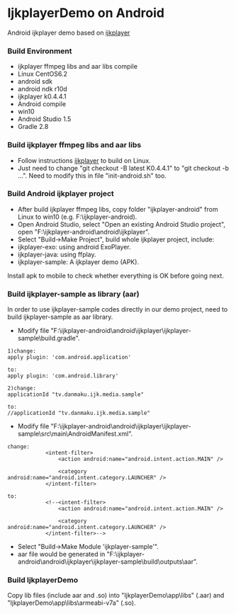 # IjkplayerDemo on Android

Android ijkplayer demo based on [ijkplayer](https://github.com/Bilibili/ijkplayer)

### Build Environment
- ijkplayer ffmpeg libs and aar libs compile
 - Linux CentOS6.2
 - android sdk
 - android ndk r10d
 - ijkplayer k0.4.4.1
- Android compile
 - win10
 - Android Studio 1.5
 - Gradle 2.8

### Build ijkplayer ffmpeg libs and aar libs
- Follow instructions [ijkplayer](https://github.com/Bilibili/ijkplayer) to build on Linux. 
- Just need to change "git checkout -B latest K0.4.4.1" to "git checkout -b ...". Need to modify this in file "init-android.sh" too.


### Build Android ijkplayer project
- After build ijkplayer ffmpeg libs, copy folder "ijkplayer-android" from Linux to win10 (e.g. F:\ijkplayer-android).
- Open Android Studio, select "Open an existing Android Studio project", open "F:\ijkplayer-android\android\ijkplayer".
- Select "Build->Make Project", build whole ijkplayer project, include:
- ijkplayer-exo: using android ExoPlayer.
- ijkplayer-java: using ffplay.
- ijkplayer-sample: A ijkplayer demo (APK).

Install apk to mobile to check whether everything is OK before going next.

### Build ijkplayer-sample as library (aar)
In order to use ijkplayer-sample codes directly in our demo project, need to build ijkplayer-sample as aar library.

- Modify file "F:\ijkplayer-android\android\ijkplayer\ijkplayer-sample\build.gradle".
```
1)change:
apply plugin: 'com.android.application'

to:
apply plugin: 'com.android.library'

2)change:
applicationId "tv.danmaku.ijk.media.sample"

to:
//applicationId "tv.danmaku.ijk.media.sample"
```

- Modify file "F:\ijkplayer-android\android\ijkplayer\ijkplayer-sample\src\main\AndroidManifest.xml".
```
change:
            <intent-filter>
                <action android:name="android.intent.action.MAIN" />

                <category android:name="android.intent.category.LAUNCHER" />
            </intent-filter>

to:
            <!--<intent-filter>
                <action android:name="android.intent.action.MAIN" />

                <category android:name="android.intent.category.LAUNCHER" />
            </intent-filter>-->
```

- Select "Build->Make Module 'ijkplayer-sample'".
- aar file would be generated in "F:\ijkplayer-android\android\ijkplayer\ijkplayer-sample\build\outputs\aar".

### Build IjkplayerDemo
Copy lib files (include aar and .so) into "IjkplayerDemo\app\libs" (.aar) and "IjkplayerDemo\app\libs\armeabi-v7a" (.so).

